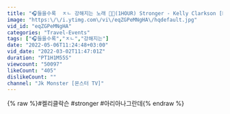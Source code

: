 ```yaml
---
title: "🎧들을수록  ㅈㄴ 강해지는 노래 💪🏼(1HOUR) Stronger - Kelly Clarkson [Lyrics \/ 가사 해석 \/ 1시간]"
image: "https:\/\/i.ytimg.com\/vi\/eqZGPeMNgHA\/hqdefault.jpg"
vid_id: "eqZGPeMNgHA"
categories: "Travel-Events"
tags: ["🎧들을수록","ㅈㄴ","강해지는"]
date: "2022-05-06T11:24:48+03:00"
vid_date: "2022-03-02T11:47:01Z"
duration: "PT1H1M55S"
viewcount: "50097"
likeCount: "405"
dislikeCount: ""
channel: "Jk Monster [몬스터 TV]"
---
```

{% raw %}#켈리클락슨 #stronger #아리아나그란데{% endraw %}
